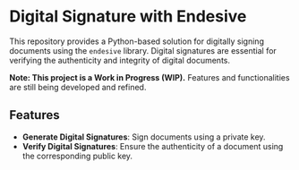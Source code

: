 # Digital Signature with Endesive

This repository provides a Python-based solution for digitally signing documents using the `endesive` library. Digital signatures are essential for verifying the authenticity and integrity of digital documents.

**Note: This project is a Work in Progress (WIP).** Features and functionalities are still being developed and refined.

## Features

- **Generate Digital Signatures**: Sign documents using a private key.
- **Verify Digital Signatures**: Ensure the authenticity of a document using the corresponding public key.

